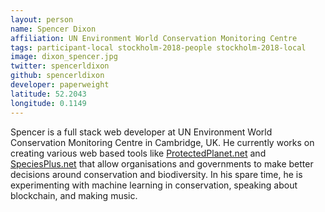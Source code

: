 ```yaml
---
layout: person
name: Spencer Dixon
affiliation: UN Environment World Conservation Monitoring Centre
tags: participant-local stockholm-2018-people stockholm-2018-local
image: dixon_spencer.jpg
twitter: spencerldixon
github: spencerldixon
developer: paperweight
latitude: 52.2043
longitude: 0.1149
---
```

Spencer is a full stack web developer at UN Environment World Conservation Monitoring Centre in Cambridge, UK. He currently works on creating various web based tools like <a href="https://protectedplanet.net" target="_blank" rel="noopener">ProtectedPlanet.net</a> and <a href="https://speciesplus.net" target="_blank" rel="noopener">SpeciesPlus.net</a> that allow organisations and governments to make better decisions around conservation and biodiversity. In his spare time, he is experimenting with machine learning in conservation, speaking about blockchain, and making music.